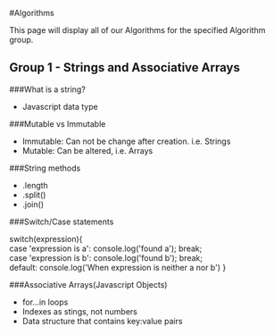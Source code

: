 #Algorithms

This page will display all of our Algorithms for the specified Algorithm group.

## Group 1 - Strings and Associative Arrays

###What is a string?
  - Javascript data type

###Mutable vs Immutable
  - Immutable: Can not be change after creation. i.e. Strings
  - Mutable: Can be altered, i.e. Arrays

###String methods
  - .length
  - .split()
  - .join()

###Switch/Case statements

  switch(expression){  
    case 'expression is a': console.log('found a');
      break;  
    case 'expression is b': console.log('found b');
      break;  
    default: console.log('When expression is neither a nor b')
  }

###Associative Arrays(Javascript Objects)

  - for...in loops
  - Indexes as stings, not numbers
  - Data structure that contains key:value pairs
